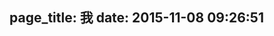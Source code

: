page_title: 我
date: 2015-11-08 09:26:51
---

<script src='//w.segmentfault.com/card/1030000002506111.js?w=0&3rd=1&bg=0&bd=0&cl=333333&btn=009a62&noBtn=0'></script>